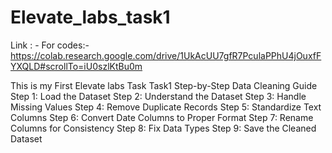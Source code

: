 # Elevate_labs_task1
Link : - For codes:- https://colab.research.google.com/drive/1UkAcUU7gfR7PculaPPhU4jOuxfFYXQLD#scrollTo=iU0szlKtBu0m

This is my First Elevate labs Task Task1
Step-by-Step Data Cleaning Guide
Step 1: Load the Dataset
Step 2: Understand the Dataset
Step 3: Handle Missing Values
Step 4: Remove Duplicate Records
Step 5: Standardize Text Columns
Step 6: Convert Date Columns to Proper Format
Step 7: Rename Columns for Consistency
Step 8: Fix Data Types
Step 9: Save the Cleaned Dataset

